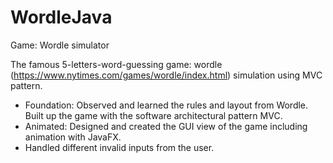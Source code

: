 # WordleJava
Game: Wordle simulator

The famous 5-letters-word-guessing game: wordle (https://www.nytimes.com/games/wordle/index.html) simulation using MVC pattern.

  * Foundation: Observed and learned the rules and layout from Wordle. Built up the game with the software architectural pattern MVC.
  * Animated: Designed and created the GUI view of the game including animation with JavaFX.
  * Handled different invalid inputs from the user.
